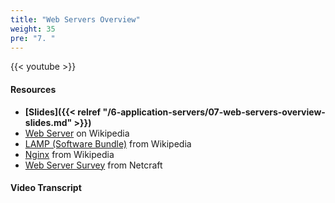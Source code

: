```yaml
---
title: "Web Servers Overview"
weight: 35
pre: "7. "
---
```


{{< youtube  >}}

#### Resources

* **[Slides]({{< relref "/6-application-servers/07-web-servers-overview-slides.md" >}})**
* [Web Server](https://en.wikipedia.org/wiki/Web_server) on Wikipedia
* [LAMP (Software Bundle)](https://en.wikipedia.org/wiki/LAMP_(software_bundle)) from Wikipedia
* [Nginx](https://en.wikipedia.org/wiki/Nginx) from Wikipedia
* [Web Server Survey](https://news.netcraft.com/archives/category/web-server-survey/) from Netcraft

#### Video Transcript
